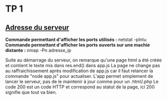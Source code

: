 # TP 1

## [Adresse du serveur](http://172.16.198.1:8085)

**Commande permettant d'afficher les ports utilisés :** netstat -plntu
**Commande permettant d'afficher les ports ouverts sur une machie distante :** nmap -Pn adresse_ip

Suite au démarrage du serveur, on remarque qu'une page html a été créée et contient le texte mis dans res.end() dans app.js
La page ne change pas au raffraichissement après modification de app.js car il faut relancer la commande "node app.js" pour actualiser. L'app permet simplement de lancer le serveur, pas de le maintenir à jour comme pour un .html/.php
Le code 200 est un code HTTP et correspond au statut de la page, ici 200 signifie que tout va bien.
